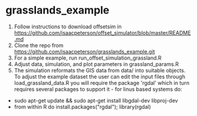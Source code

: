 # grasslands_example
1) Follow instructions to download offsetsim in https://github.com/isaacpeterson/offset_simulator/blob/master/README.md
2) Clone the repo from https://github.com/isaacpeterson/grasslands_example.git
3) For a simple example, run run_offset_simulation_grassland.R
4) Adjust data, simulation, and plot parameters in grassland_params.R
5) The simulation reformats the GIS data from data/ into suitable objects. To adjust the example dataset the user can edit the input files through load_grassland_data.R you will require the package 'rgdal' which in turn requires several packages to support it - for linus based systems do:
- sudo apt-get update && sudo apt-get install libgdal-dev libproj-dev
- from within R do install.packages("rgdal"); library(rgdal)
